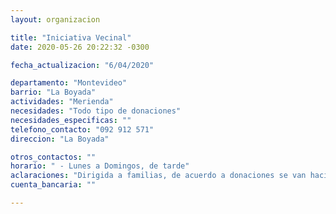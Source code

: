 ```yaml
---
layout: organizacion

title: "Iniciativa Vecinal"
date: 2020-05-26 20:22:32 -0300

fecha_actualizacion: "6/04/2020"

departamento: "Montevideo"
barrio: "La Boyada"
actividades: "Merienda"
necesidades: "Todo tipo de donaciones"
necesidades_especificas: ""
telefono_contacto: "092 912 571"
direccion: "La Boyada"

otros_contactos: ""
horario: " - Lunes a Domingos, de tarde"
aclaraciones: "Dirigida a familias, de acuerdo a donaciones se van haciendo las meriendas."
cuenta_bancaria: ""

---
```


